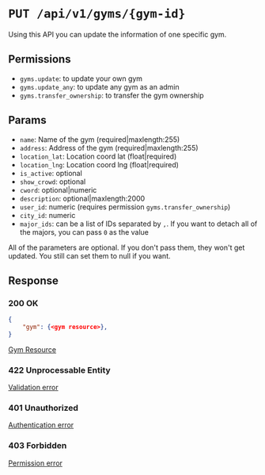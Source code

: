 # `PUT /api/v1/gyms/{gym-id}`
Using this API you can update the information of one specific gym.


## Permissions
- `gyms.update`: to update your own gym
- `gyms.update_any`: to update any gym as an admin
- `gyms.transfer_ownership`: to transfer the gym ownership

## Params

- `name`: Name of the gym (required|maxlength:255)
- `address`: Address of the gym (required|maxlength:255)
- `location_lat`: Location coord lat (float|required)
- `location_lng`: Location coord lng (float|required)
- `is_active`: optional
- `show_crowd`: optional
- `cword`: optional|numeric
- `description`: optional|maxlength:2000
- `user_id`: numeric (requires permission `gyms.transfer_ownership`)
- `city_id`: numeric
- `major_ids`: can be a list of IDs separated by `,`. If you want to detach all of the majors, you can pass `0` as the value

All of the parameters are optional. If you don't pass them, they won't get updated.
You still can set them to null if you want.

## Response

### 200 OK

```json
{
    "gym": {<gym resource>},
}
```

[Gym Resource](../resources/gym.md)

### 422 Unprocessable Entity
 [Validation error](../validation-errors.md)

### 401 Unauthorized
 [Authentication error](../authentication-errors.md)

### 403 Forbidden
 [Permission error](../permission-errors.md)
